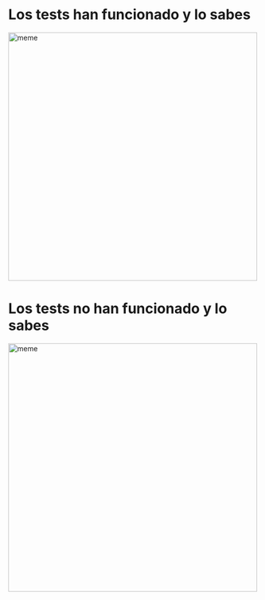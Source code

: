 <h1>Los tests han funcionado y lo sabes</h1> <img src="https://i.redd.it/e0w6g9ycehea1.gif" alt="meme" width="500" height="500"></img><h1>Los tests no han funcionado y lo sabes</h1> <img src="https://i.redd.it/lznst6tgfmea1.jpg" alt="meme" width="500" height="500"></img>